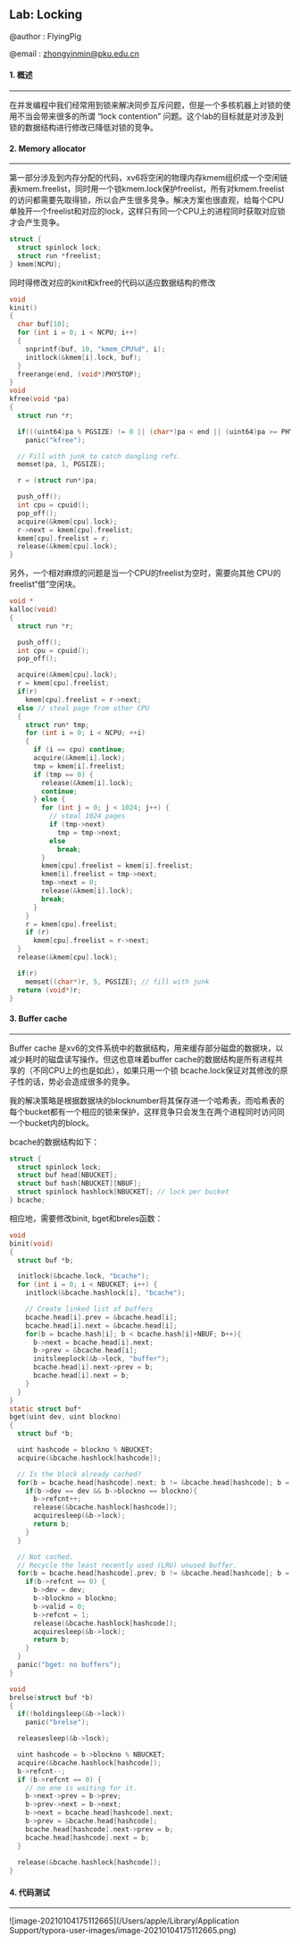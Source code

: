 ## Lab: Locking

@author : FlyingPig

@email : zhongyinmin@pku.edu.cn

#### 1. 概述

---

在并发编程中我们经常用到锁来解决同步互斥问题，但是一个多核机器上对锁的使用不当会带来很多的所谓 “lock contention” 问题。这个lab的目标就是对涉及到锁的数据结构进行修改已降低对锁的竞争。



#### 2. Memory allocator

---

第一部分涉及到内存分配的代码，xv6将空闲的物理内存kmem组织成一个空闲链表kmem.freelist，同时用一个锁kmem.lock保护freelist，所有对kmem.freelist的访问都需要先取得锁，所以会产生很多竞争。解决方案也很直观，给每个CPU单独开一个freelist和对应的lock，这样只有同一个CPU上的进程同时获取对应锁才会产生竞争。

```c
struct {
  struct spinlock lock;
  struct run *freelist;
} kmem[NCPU];
```

同时得修改对应的kinit和kfree的代码以适应数据结构的修改

```c
void
kinit()
{
  char buf[10];
  for (int i = 0; i < NCPU; i++)
  {
    snprintf(buf, 10, "kmem_CPU%d", i);
    initlock(&kmem[i].lock, buf);
  }
  freerange(end, (void*)PHYSTOP);
}
void
kfree(void *pa)
{
  struct run *r;

  if(((uint64)pa % PGSIZE) != 0 || (char*)pa < end || (uint64)pa >= PHYSTOP)
    panic("kfree");

  // Fill with junk to catch dangling refs.
  memset(pa, 1, PGSIZE);

  r = (struct run*)pa;

  push_off();
  int cpu = cpuid();
  pop_off();
  acquire(&kmem[cpu].lock);
  r->next = kmem[cpu].freelist;
  kmem[cpu].freelist = r;
  release(&kmem[cpu].lock);
}
```

另外，一个相对麻烦的问题是当一个CPU的freelist为空时，需要向其他 CPU的freelist“借”空闲块。

```c
void *
kalloc(void)
{
  struct run *r;

  push_off();
  int cpu = cpuid();
  pop_off();

  acquire(&kmem[cpu].lock);
  r = kmem[cpu].freelist;
  if(r)
    kmem[cpu].freelist = r->next;
  else // steal page from other CPU
  {
    struct run* tmp;
    for (int i = 0; i < NCPU; ++i)
    {
      if (i == cpu) continue;
      acquire(&kmem[i].lock);
      tmp = kmem[i].freelist;
      if (tmp == 0) {
        release(&kmem[i].lock);
        continue;
      } else {
        for (int j = 0; j < 1024; j++) {
          // steal 1024 pages
          if (tmp->next)
            tmp = tmp->next;
          else 
            break;
        }
        kmem[cpu].freelist = kmem[i].freelist;
        kmem[i].freelist = tmp->next;
        tmp->next = 0;
        release(&kmem[i].lock);
        break;
      }
    }
    r = kmem[cpu].freelist;
    if (r) 
      kmem[cpu].freelist = r->next;
  }
  release(&kmem[cpu].lock);

  if(r)
    memset((char*)r, 5, PGSIZE); // fill with junk
  return (void*)r;
}
```



#### 3. Buffer cache

---

Buffer cache 是xv6的文件系统中的数据结构，用来缓存部分磁盘的数据块，以减少耗时的磁盘读写操作。但这也意味着buffer cache的数据结构是所有进程共享的（不同CPU上的也是如此），如果只用一个锁 bcache.lock保证对其修改的原子性的话，势必会造成很多的竞争。

我的解决策略是根据数据块的blocknumber将其保存进一个哈希表，而哈希表的每个bucket都有一个相应的锁来保护，这样竞争只会发生在两个进程同时访问同一个bucket内的block。

bcache的数据结构如下：

```c
struct {
  struct spinlock lock;
  struct buf head[NBUCKET];
  struct buf hash[NBUCKET][NBUF];
  struct spinlock hashlock[NBUCKET]; // lock per bucket
} bcache;
```

相应地，需要修改binit, bget和breles函数：

```c
void
binit(void)
{
  struct buf *b;

  initlock(&bcache.lock, "bcache");
  for (int i = 0; i < NBUCKET; i++) {
    initlock(&bcache.hashlock[i], "bcache");

    // Create linked list of buffers
    bcache.head[i].prev = &bcache.head[i];
    bcache.head[i].next = &bcache.head[i];
    for(b = bcache.hash[i]; b < bcache.hash[i]+NBUF; b++){
      b->next = bcache.head[i].next;
      b->prev = &bcache.head[i];
      initsleeplock(&b->lock, "buffer");
      bcache.head[i].next->prev = b;
      bcache.head[i].next = b;
    }
  }
}
static struct buf*
bget(uint dev, uint blockno)
{
  struct buf *b;

  uint hashcode = blockno % NBUCKET;
  acquire(&bcache.hashlock[hashcode]);

  // Is the block already cached?
  for(b = bcache.head[hashcode].next; b != &bcache.head[hashcode]; b = b->next){
    if(b->dev == dev && b->blockno == blockno){
      b->refcnt++;
      release(&bcache.hashlock[hashcode]);
      acquiresleep(&b->lock);
      return b;
    }
  }

  // Not cached.
  // Recycle the least recently used (LRU) unused buffer.
  for(b = bcache.head[hashcode].prev; b != &bcache.head[hashcode]; b = b->prev){
    if(b->refcnt == 0) {
      b->dev = dev;
      b->blockno = blockno;
      b->valid = 0;
      b->refcnt = 1;
      release(&bcache.hashlock[hashcode]);
      acquiresleep(&b->lock);
      return b;
    }
  }
  panic("bget: no buffers");
}

void
brelse(struct buf *b)
{
  if(!holdingsleep(&b->lock))
    panic("brelse");

  releasesleep(&b->lock);

  uint hashcode = b->blockno % NBUCKET;
  acquire(&bcache.hashlock[hashcode]);
  b->refcnt--;
  if (b->refcnt == 0) {
    // no one is waiting for it.
    b->next->prev = b->prev;
    b->prev->next = b->next;
    b->next = bcache.head[hashcode].next;
    b->prev = &bcache.head[hashcode];
    bcache.head[hashcode].next->prev = b;
    bcache.head[hashcode].next = b;
  }
  
  release(&bcache.hashlock[hashcode]);
}
```



#### 4. 代码测试

---



![image-20210104175112665](/Users/apple/Library/Application Support/typora-user-images/image-20210104175112665.png)

